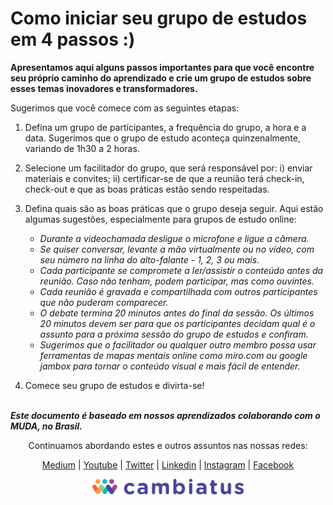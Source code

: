 # Como iniciar seu grupo de estudos em 4 passos :)

**Apresentamos aqui alguns passos importantes para que você encontre seu próprio caminho do aprendizado e crie um grupo de estudos sobre esses temas inovadores e transformadores.**

Sugerimos que você comece com as seguintes etapas:

1. Defina um grupo de participantes, a frequência do grupo, a hora e a data. Sugerimos que o grupo de estudo aconteça quinzenalmente, variando de 1h30 a 2 horas.

2. Selecione um facilitador do grupo, que será responsável por: i) enviar materiais e convites; ii) certificar-se de que a reunião terá check-in, check-out e que as boas práticas estão sendo respeitadas.

3. Defina quais são as boas práticas que o grupo deseja seguir. Aqui estão algumas sugestões, especialmente para grupos de estudo online:

    - *Durante a videochamada desligue o microfone e ligue a câmera.*
    - *Se quiser conversar, levante a mão virtualmente ou no vídeo, com seu número na linha do alto-falante - 1, 2, 3 ou mais.*
    - *Cada participante se compromete a ler/assistir o conteúdo antes da reunião. Caso não tenham, podem participar, mas como ouvintes.*
    - *Cada reunião é gravada e compartilhada com outros participantes que não puderam comparecer.*
    - *O debate termina 20 minutos antes do final da sessão. Os últimos 20 minutos devem ser para que os participantes decidam qual é o assunto para a próxima sessão do grupo de estudos e confiram.*
    - *Sugerimos que o facilitador ou qualquer outro membro possa usar ferramentas de mapas mentais online como miro.com ou google jambox para tornar o conteúdo visual e mais fácil de entender.*<br>

4. Comece seu grupo de estudos e divirta-se!
<br><br>

***Este documento é baseado em nossos aprendizados colaborando com o MUDA, no Brasil.***

<center>Continuamos abordando estes e outros assuntos nas nossas redes:

[Medium](https://medium.com/cambiatus "Medium") | [Youtube](https://www.youtube.com/channel/UCIyb1r-Mj12veCMIB-EEzaA/featured "Youtube") | [Twitter](https://twitter.com/_cambiatus "Twitter") | [Linkedin](https://www.linkedin.com/company/cambiatus/about/ "Linkedin") | [Instagram](https://www.instagram.com/cambiatus/ "Instagram") | [Facebook](https://www.facebook.com/Cambiatus "Facebook")

<img src="assets/logo-cambiatus.png" alt="Cambiatus" height="25"/></center>
